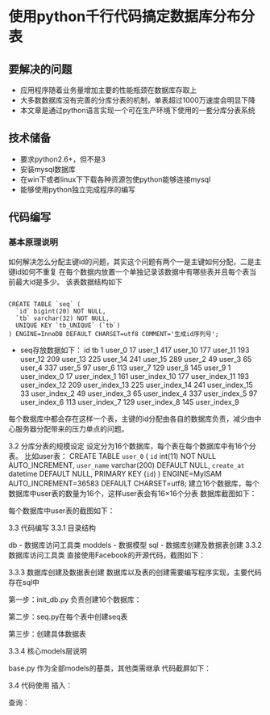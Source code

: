 # 使用python千行代码搞定数据库分布分表
## 要解决的问题
- 应用程序随着业务量增加主要的性能瓶颈在数据库存取上
- 大多数数据库没有完善的分库分表的机制，单表超过1000万速度会明显下降
- 本文章是通过python语言实现一个可在生产环境下使用的一套分库分表系统
## 技术储备
- 要求python2.6+，但不是3
- 安装mysql数据库
- 在win下或者linux下下载各种资源包使python能够连接mysql
- 能够使用python独立完成程序的编写

## 代码编写
### 基本原理说明
如何解决怎么分配主键id的问题，其实这个问题有两个一是主键如何分配，二是主键id如何不重复
在每个数据内放置一个单独记录该数据中有哪些表并且每个表当前最大id是多少。
该表数据结构如下
<pre><code>
CREATE TABLE `seq` (
  `id` bigint(20) NOT NULL,
  `tb` varchar(32) NOT NULL,
  UNIQUE KEY `tb_UNIQUE` (`tb`)
) ENGINE=InnoDB DEFAULT CHARSET=utf8 COMMENT='生成id序列号';
</code></pre>
- seq存放数据如下：
id  tb
1	user_0
17	user_1
417	user_10
177	user_11
193	user_12
209	user_13
225	user_14
241	user_15
289	user_2
49	user_3
65	user_4
337	user_5
97	user_6
113	user_7
129	user_8
145	user_9
1	user_index_0
17	user_index_1
161	user_index_10
177	user_index_11
193	user_index_12
209	user_index_13
225	user_index_14
241	user_index_15
33	user_index_2
49	user_index_3
65	user_index_4
337	user_index_5
97	user_index_6
113	user_index_7
129	user_index_8
145	user_index_9


 
每个数据库中都会存在这样一个表，主键的id分配由各自的数据库负责，减少由中心服务器分配带来的压力单点的问题。
 
3.2 分库分表的规模设定
设定分为16个数据库，每个表在每个数据库中有16个分表。
比如user表：
CREATE TABLE `user_0` (
  `id` int(11) NOT NULL AUTO_INCREMENT,
  `user_name` varchar(200) DEFAULT NULL,
  `create_at` datetime DEFAULT NULL,
  PRIMARY KEY (`id`)
) ENGINE=MyISAM AUTO_INCREMENT=36583 DEFAULT CHARSET=utf8;
建立16个数据库，每个数据库中user表的数量为16个，这样user表会有16×16个分表
数据库截图如下：
 
每个数据库中user表的截图如下：
 
3.3 代码编写
3.3.1 目录结构
 
db - 数据库访问工具类
moddels - 数据模型
sql - 数据库创建及数据表创建
3.3.2 数据库访问工具类
直接使用Facebook的开源代码，截图如下：
 
 
3.3.3 数据库创建及数据表创建
数据库以及表的创建需要编写程序实现，主要代码存在sql中
  
第一步：init_db.py 负责创建16个数据库：
 
第二步：seq.py在每个表中创建seq表
 
第三步：创建具体数据表
 
3.3.4 核心models层说明
 

base.py 作为全部models的基类，其他类需继承 代码截屏如下：
 
 
3.4 代码使用
插入：
 
查询：
 


